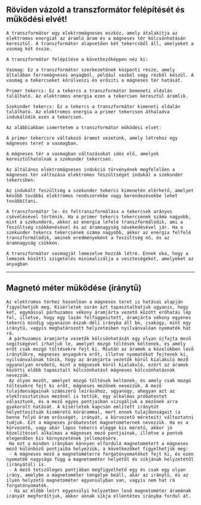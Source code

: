 ## Röviden vázold a transzformátor felépítését és működési elvét!

    A transzformátor egy elektromágneses eszköz, amely átalakítja az elektromos energiát az áramló áram és a mágneses tér kölcsönhatásán keresztül. A transzformátor alapvetően két tekercsből áll, amelyeket a vasmag köt össze.

    A transzformátor felépítése a következőképpen néz ki:

    Vasmag: Ez a transzformátor szerkezetének központi része, amely általában ferromágneses anyagból, például vasból vagy rézből készül. A vasmag a tekercseket körülveszi és erősíti a mágneses tér hatását.

    Primer tekercs: Ez a tekercs a transzformátor bemeneti oldalán található. Az elektromos energia ezen a tekercsen keresztül áramlik.

    Szekunder tekercs: Ez a tekercs a transzformátor kimeneti oldalán található. Az elektromos energia a primer tekercsen áthaladva indukálódik ezen a tekercsen.

    Az alábbiakban ismertetem a transzformátor működési elvét:

    A primer tekercsre váltakozó áramot vezetünk, amely létrehoz egy mágneses teret a vasmagban.

    A mágneses tér a vasmagban változásokat idéz elő, amelyek keresztülhatolnak a szekunder tekercsen.

    Az általános elektromágneses indukció törvényének megfelelően a mágneses tér változása elektromos feszültséget indukál a szekunder tekercsben.

    Az indukált feszültség a szekunder tekercs kimenetén elérhető, amelyet később további elektromos rendszerekbe vagy berendezésekbe lehet továbbítani.

    A transzformátor le- és feltranszformálása a tekercsek arányos csévélésével történik. Ha a primer tekercs tekercsének száma nagyobb, mint a szekunderé, akkor az energia lefelé transzformálódik, ami a feszültség csökkenésével és az áramnagyság növekedésével jár. Ha a szekunder tekercs tekercsének száma nagyobb, akkor az energia felfelé transzformálódik, aminek eredményeként a feszültség nő, és az áramnagyság csökken.

    A transzformátor vasmagját lemezelve hozzák létre. Ennek oka, hogy a lemezek közötti szigetelés minimalizálja a veszteségeket, amelyeket az anyagban
    
---
## Magnetó méter müködése (íránytű)

    Az elektromos térhez hasonlóan a mágneses teret is hatásai alapján figyelhetjük meg. Kísérletek során azt tapasztalhatjuk ugyanis, hogy két, egymással párhuzamos vékony áramjárta vezető között erőhatás lép fel, illetve, hogy egy lazán felfüggesztett, áramjárta vékony egyenes tekercs mindig ugyanazon észak-déli irányba áll be, csakúgy, mint egy iránytű, vagyis meghatározott helyzeteiben nyilvánvalóan nyomaték hat rá.
     A párhuzamos áramjárta vezetők kölcsönhatását egy olyan újfajta mező segítségével írhatjuk le, amelyet mozgó töltések keltenek, és amely erőt csak mozgó töltésekre fejt ki. Miután az áramok a közelükben levő iránytűkre, mágneses anyagokra erőt, illetve nyomatékot fejtenek ki, nyilvánvalónak tűnik, hogy az áramjárta vezetők körül kialakuló mező ugyanolyan eredetű, mint a mágnesek körül kialakuló, ezért az áramok közötti előbb tapasztalt kölcsönhatást mágneses kölcsönhatásnak nevezzük.
     Az olyan mezőt, amelyet mozgó töltések keltenek, és amely csak mozgó töltésekre fejt ki erőt, mágneses mezőnek nevezzük. A mező tulajdonságainak számszerű leírásához, ugyanúgy, ahogyan azt az elektrosztatikus mezőnél is tettük, egy alkalmas próbatestet választunk, és a mező egyes pontjaiban vizsgáljuk a mezőnek arra gyakorolt hatását. A kísérletek kapcsán említett iránytűt helyettesítsük kisméretű körárammal, mert ennek tulajdonságait (a benne folyó áram erősségét, irányát, a körvezető méreteit) változtatni tudjuk. Ezt a mágneses próbatestet magnetométernek nevezzük. Ha ez a körvezető, vagy akár lapos tekercs eléggé kis méretű, akkor jó közelítéssel alkalmas a mágneses mező pontjainak, illetve a pontok elegendően kis környezetének jellemzésére.
     Ha ezt a minden irányban könnyen elforduló magnetométert a mágneses mező különböző pontjaiba helyezzük, a következőket figyelhetjük meg:
     - A mágneses mező a magnetométerre forgatónyomatékot fejt ki, és ezen nyomaték nagysága függ a magnetométer helyétől és síkjának helyzetétől (irányától) is.
     - A mező tetszőleges pontjában megfigyelhető egy és csak egy olyan irány, amelybe a magnetométer tengelye beáll, akár az iránytű, és az ilyen helyzetű magnetométer egyensúlyban van, vagyis nem hat rá forgatónyomaték.
     - Ha az előbb leírt egyensúlyi helyzetben levő magnetométer áramának irányát megfordítjuk, akkor annak síkja ellentétes irányba fordul át.